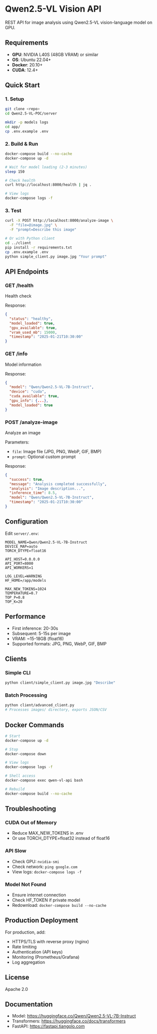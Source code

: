 # Qwen2.5-VL Vision API

REST API for image analysis using Qwen2.5-VL vision-language model on GPU.

## Requirements

- **GPU**: NVIDIA L40S (48GB VRAM) or similar
- **OS**: Ubuntu 22.04+
- **Docker**: 20.10+
- **CUDA**: 12.4+

## Quick Start

### 1. Setup

```bash
git clone <repo>
cd Qwen2.5-VL-POC/server

mkdir -p models logs
cd app/
cp .env.example .env
```

### 2. Build & Run

```bash
docker-compose build --no-cache
docker-compose up -d

# Wait for model loading (2-3 minutes)
sleep 150

# Check health
curl http://localhost:8000/health | jq .

# View logs
docker-compose logs -f
```

### 3. Test

```bash
curl -X POST http://localhost:8000/analyze-image \
  -F "file=@image.jpg" \
  -F "prompt=Describe this image"

# Or with Python client
cd ../client
pip install -r requirements.txt
cp .env.example .env
python simple_client.py image.jpg "Your prompt"
```

## API Endpoints

### GET /health
Health check

Response:
```json
{
  "status": "healthy",
  "model_loaded": true,
  "gpu_available": true,
  "vram_used_mb": 15000,
  "timestamp": "2025-01-21T10:30:00"
}
```

### GET /info
Model information

Response:
```json
{
  "model": "Qwen/Qwen2.5-VL-7B-Instruct",
  "device": "cuda",
  "cuda_available": true,
  "gpu_info": {...},
  "model_loaded": true
}
```

### POST /analyze-image
Analyze an image

Parameters:
- `file`: Image file (JPG, PNG, WebP, GIF, BMP)
- `prompt`: Optional custom prompt

Response:
```json
{
  "success": true,
  "message": "Analysis completed successfully",
  "analysis": "Image description...",
  "inference_time": 8.5,
  "model": "Qwen/Qwen2.5-VL-7B-Instruct",
  "timestamp": "2025-01-21T10:30:00"
}
```

## Configuration

Edit `server/.env`:

```env
MODEL_NAME=Qwen/Qwen2.5-VL-7B-Instruct
DEVICE_MAP=auto
TORCH_DTYPE=float16

API_HOST=0.0.0.0
API_PORT=8000
API_WORKERS=1

LOG_LEVEL=WARNING
HF_HOME=/app/models

MAX_NEW_TOKENS=1024
TEMPERATURE=0.7
TOP_P=0.8
TOP_K=20
```

## Performance

- First inference: 20-30s
- Subsequent: 5-15s per image
- VRAM: ~15-18GB (float16)
- Supported formats: JPG, PNG, WebP, GIF, BMP

## Clients

### Simple CLI
```bash
python client/simple_client.py image.jpg "Describe"
```

### Batch Processing
```bash
python client/advanced_client.py
# Processes images/ directory, exports JSON/CSV
```

## Docker Commands

```bash
# Start
docker-compose up -d

# Stop
docker-compose down

# View logs
docker-compose logs -f

# Shell access
docker-compose exec qwen-vl-api bash

# Rebuild
docker-compose build --no-cache
```

## Troubleshooting

### CUDA Out of Memory
- Reduce MAX_NEW_TOKENS in .env
- Or use TORCH_DTYPE=float32 instead of float16

### API Slow
- Check GPU: `nvidia-smi`
- Check network: `ping google.com`
- View logs: `docker-compose logs -f`

### Model Not Found
- Ensure internet connection
- Check HF_TOKEN if private model
- Redownload: `docker-compose build --no-cache`

## Production Deployment

For production, add:
- HTTPS/TLS with reverse proxy (nginx)
- Rate limiting
- Authentication (API keys)
- Monitoring (Prometheus/Grafana)
- Log aggregation

## License

Apache 2.0

## Documentation

- Model: https://huggingface.co/Qwen/Qwen2.5-VL-7B-Instruct
- Transformers: https://huggingface.co/docs/transformers
- FastAPI: https://fastapi.tiangolo.com
